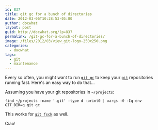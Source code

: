 ```yaml
---
id: 837
title: git gc for a bunch of directories
date: 2012-03-06T10:28:53-05:00
author: docwhat
layout: post
guid: http://docwhat.org/?p=837
permalink: /git-gc-for-a-bunch-of-directories/
image: /files/2012/03/view_git-logo-250x250.png
categories:
  - docwhat
tags:
  - git
  - maintenance
---
```

<p>Every so often, you might want to run <a href="http://stackoverflow.com/questions/55729/how-often-should-you-use-git-gc"><code>git gc</code></a> to keep your <a href="http://git-scm.com/"><code>git</code></a> repositories running fast.  Here's an easy way to do that...</p>

<p>Assuming you have your git repositories in <code>~/projects</code>:</p>

<pre><code>find ~/projects -name '.git' -type d -print0 | xargs -0 -Iq env GIT_DIR=q git gc
</code></pre>

<p>This works for <a href="http://book.git-scm.com/4_maintaining_git.html"><code>git fsck</code></a> as well.</p>

<p>Ciao!</p>
